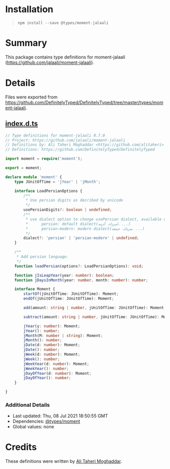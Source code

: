 # Installation
> `npm install --save @types/moment-jalaali`

# Summary
This package contains type definitions for moment-jalaali (https://github.com/jalaali/moment-jalaali).

# Details
Files were exported from https://github.com/DefinitelyTyped/DefinitelyTyped/tree/master/types/moment-jalaali.
## [index.d.ts](https://github.com/DefinitelyTyped/DefinitelyTyped/tree/master/types/moment-jalaali/index.d.ts)
````ts
// Type definitions for moment-jalaali 0.7.0
// Project: https://github.com/jalaali/moment-jalaali
// Definitions by: Ali Taheri Moghaddar <https://github.com/alitaheri>
// Definitions: https://github.com/DefinitelyTyped/DefinitelyTyped

import moment = require('moment');

export = moment;

declare module 'moment' {
    type JUnitOfTime = 'jYear' | 'jMonth';

    interface LoadPersianOptions {
        /**
         * Use persian digits as decribed by unicode
         */
        usePersianDigits?: boolean | undefined;
        /**
         * use dialect option to change usePersian dialect, available options are:
         *      persian: default dialect(امرداد، آدینه، ...)
         *      persian-modern: modern dialect(مرداد، جمعه، ...)
         */
        dialect?: 'persian' | 'persian-modern' | undefined;
    }

    /**
     * Add persian language.
     */
    function loadPersian(options?: LoadPersianOptions): void;

    function jIsLeapYear(year: number): boolean;
    function jDaysInMonth(year: number, month: number): number;

    interface Moment {
        startOf(jUnitOfTime: JUnitOfTime): Moment;
        endOf(jUnitOfTime: JUnitOfTime): Moment;

        add(amount: string | number, jUnitOfTime: JUnitOfTime): Moment;

        subtract(amount: string | number, jUnitOfTime: JUnitOfTime): Moment;

        jYear(y: number): Moment;
        jYear(): number;
        jMonth(M: number | string): Moment;
        jMonth(): number;
        jDate(d: number): Moment;
        jDate(): number;
        jWeek(d: number): Moment;
        jWeek(): number;
        jWeekYear(d: number): Moment;
        jWeekYear(): number;
        jDayOfYear(d: number): Moment;
        jDayOfYear(): number;
    }

}

````

### Additional Details
 * Last updated: Thu, 08 Jul 2021 18:50:55 GMT
 * Dependencies: [@types/moment](https://npmjs.com/package/@types/moment)
 * Global values: none

# Credits
These definitions were written by [Ali Taheri Moghaddar](https://github.com/alitaheri).
